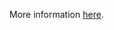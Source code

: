 More information [here](https://docs.bridgecrew.io/docs/merge-requests-do-not-require-two-or-more-approvals-to-merge).
